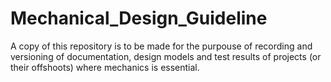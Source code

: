 # Mechanical_Design_Guideline
A copy of this repository is to be made for the purpouse of recording and versioning of documentation, design models and test results of projects (or their offshoots) where mechanics is essential.
